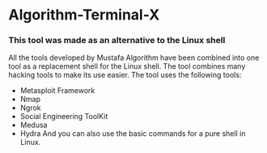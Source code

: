 # Algorithm-Terminal-X
### This tool was made as an alternative to the Linux shell
All the tools developed by Mustafa Algorithm have been combined into one tool as a replacement shell for the Linux shell.
The tool combines many hacking tools to make its use easier.
The tool uses the following tools:
- Metasploit Framework
- Nmap
- Ngrok
- Social Engineering ToolKit
- Medusa
- Hydra
And you can also use the basic commands for a pure shell in Linux.
